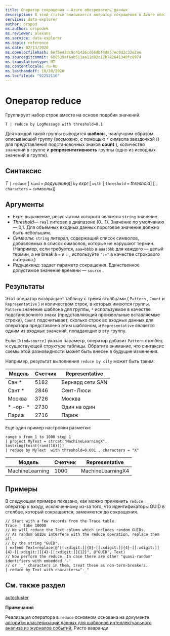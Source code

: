 ```yaml
---
title: Оператор сокращения — Azure обозреватель данных
description: В этой статье описывается оператор сокращения в Azure обозреватель данных.
services: data-explorer
author: orspod
ms.author: orspodek
ms.reviewer: alexans
ms.service: data-explorer
ms.topic: reference
ms.date: 02/13/2020
ms.openlocfilehash: 6ef5e42dc9c41426cd66dbf4d857ec0d2c32e2ae
ms.sourcegitcommit: 608539af6ab511aa11d82c17b782641340fc8974
ms.translationtype: MT
ms.contentlocale: ru-RU
ms.lasthandoff: 10/20/2020
ms.locfileid: "92252116"
---
```

# <a name="reduce-operator"></a>Оператор reduce

Группирует набор строк вместе на основе подобия значений.

```kusto
T | reduce by LogMessage with threshold=0.1
```

Для каждой такой группы выводится **шаблон** , наилучшим образом описывающий группу (возможно, с помощью `*` символа звездочкой () для представления подстановочных знаков **count** ), количество значений в группе и **репрезентативность** группы (одно из исходных значений в группе).

## <a name="syntax"></a>Синтаксис

*T* `|` `reduce` [ `kind` `=` *редуцекинд*] `by` *expr* [ `with` [ `threshold` `=` *threshold*] [ `,` `characters` `=` *символы*]]

## <a name="arguments"></a>Аргументы

* *Expr*: выражение, результатом которого является `string` значение.
* *Threshold*— `real` литерал в диапазоне (0.. 1). Значение по умолчанию — 0,1. Для объемных входных данных пороговое значение должно быть небольшим. 
* *Символы*: `string` литерал, содержащий список символов, добавляемых в список символов, которые не нарушают термин. (Например, если требуется, `aaa=bbbb` а `aaa:bbb` для каждого — целый термин, а не break в `=` и `:` , используйте `":="` в качестве строкового литерала.)
* *Редуцекинд*: задает параметр сокращения. Единственное допустимое значение времени — `source` .

## <a name="returns"></a>Результаты

Этот оператор возвращает таблицу с тремя столбцами ( `Pattern` , `Count` и `Representative` ) и количеством строк, в которых имеются группы. `Pattern` значение шаблона для группы, `*` используемое в качестве подстановочного знака (представляющий произвольные вставляемые строки), `Count` подсчитывает, сколько строк во входных данных для оператора представлено этим шаблоном, и `Representative` является одним из входных значений, попадающих в эту группу.

Если `[kind=source]` указан параметр, оператор добавит `Pattern` столбец к существующей структуре таблицы.
Обратите внимание, что синтаксис схемы этой разновидности может быть внесен в будущие изменения.

Например, результат выполнения `reduce by city` может быть таким: 

|Модель     |Счетчик |Representative|
|------------|------|--------------|
| Сан *      | 5182 |Бернард сети SAN   |
| Сант *    | 2846 |Сент-Люси    |
| Москва     | 3726 |Москва        |
| \* -ор- \* | 2730 |Один на один  |
| Париж      | 2716 |Париж         |

Еще один пример настройки разметки:

<!-- csl: https://help.kusto.windows.net:443/Samples -->
```kusto
range x from 1 to 1000 step 1
| project MyText = strcat("MachineLearningX", tostring(toint(rand(10))))
| reduce by MyText  with threshold=0.001 , characters = "X" 
```

|Модель         |Счетчик|Representative   |
|----------------|-----|-----------------|
|MachineLearning|1000 |MachineLearningX4|

## <a name="examples"></a>Примеры

В следующем примере показано, как можно применить `reduce` оператор к входу, исключенному из-за того, что идентификаторы GUID в столбце, который сокращается, заменяются до сокращения.

```kusto
// Start with a few records from the Trace table.
Trace | take 10000
// We will reduce the Text column which includes random GUIDs.
// As random GUIDs interfere with the reduce operation, replace them all
// by the string "GUID".
| extend Text=replace(@"[[:xdigit:]]{8}-[[:xdigit:]]{4}-[[:xdigit:]]{4}-[[:xdigit:]]{4}-[[:xdigit:]]{12}", @"GUID", Text)
// Now perform the reduce. In case there are other "quasi-random" identifiers with embedded '-'
// or '_' characters in them, treat these as non-term-breakers.
| reduce by Text with characters="-_"
```

## <a name="see-also"></a>См. также раздел

[autocluster](./autoclusterplugin.md)

**Примечания**

Реализация оператора в `reduce` основном основана на документе [алгоритм кластеризации данных для шаблонов интеллектуального анализа из журналов событий](https://ristov.github.io/publications/slct-ipom03-web.pdf), Ристо вааранди.
